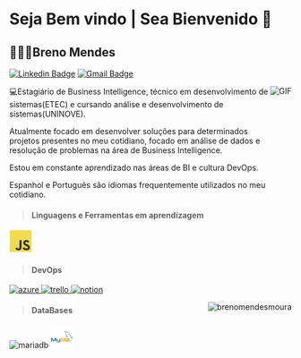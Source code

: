 #  Seja Bem vindo | Sea Bienvenido 👋

## 👨🏻‍💻Breno Mendes

[![Linkedin Badge](https://img.shields.io/badge/-LinkedIn-blue?style=flat-square&logo=Linkedin&logoColor=white&link=https://www.linkedin.com/in/brenomendesmoura/)](https://www.linkedin.com/in/brenomendesmoura/)
[![Gmail Badge](https://img.shields.io/badge/-Gmail-c14438?style=flat-square&logo=Gmail&logoColor=white&link=mailto:bmoura.profissional@gmail.com)](mailto:bmoura.profissional@gmail.com)

<img align="right" alt="GIF" height="160px" src="https://media.giphy.com/media/3o7aCTQr3cdC1bXWi4/giphy.gif"/>

💻Estagiário de Business Intelligence, técnico em desenvolvimento de sistemas(ETEC) e cursando análise e desenvolvimento de sistemas(UNINOVE). 

Atualmente focado em desenvolver soluções para determinados projetos presentes no meu cotidiano, focado em análise de dados e resolução de problemas na área de Business Intelligence.

Estou em constante aprendizado nas áreas de BI e cultura DevOps. 

Espanhol e Português são idiomas frequentemente utilizados no meu cotidiano.





> #### Linguagens e Ferramentas em aprendizagem
<p align="left">
 <a href="https://developer.mozilla.org/en-US/docs/Web/JavaScript" target="_blank"> 
  <img src="https://raw.githubusercontent.com/devicons/devicon/master/icons/javascript/javascript-original.svg" alt="javascript" width="40" height="40"/> 
 </a> 
 <a href="https://mariadb.org/" target="_blank">
 </a>
</p>
 

> #### DevOps
<p align="justify-content center" style="pading:40px;">
 
 <a href="https://azure.microsoft.com/en-in/" target="_blank"> 
  <img src="https://www.vectorlogo.zone/logos/microsoft_azure/microsoft_azure-icon.svg" alt="azure" width="40" height="40"/> 
 </a>
 <a href="https://trello.com" target="_blank"> 
  <img src="https://www.vectorlogo.zone/logos/trello/trello-icon.svg" alt="trello" width="40" height="40"/> 
 </a> 
  
 <a href="https://www.notion.so/" target="_blank"> 
  <img src="https://user-images.githubusercontent.com/80074264/202475989-2a7e4462-0fea-431a-972f-902c6376916e.svg" alt="notion" width="40" height="40"/> 
 </a> 
</p>

 <p>
 <img align="right" src="https://github-readme-stats.vercel.app/api/top-langs?username=brenomendesmoura&show_icons=true&locale=en&layout=compact"      alt="brenomendesmoura" />
</p>


> #### DataBases
<p align="left"><img src="https://www.vectorlogo.zone/logos/mariadb/mariadb-icon.svg" alt="mariadb" width="40" height="40"/> </a>  <a href="https://www.mysql.com/" target="_blank"> <img src="https://raw.githubusercontent.com/devicons/devicon/master/icons/mysql/mysql-original-wordmark.svg" alt="mysql" width="40" height="40"/> </a></p>

<br>


